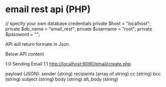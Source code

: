 # email rest api (PHP)

// specify your own database credentials
private $host = "localhost";
private $db_name = "email_rest";
private $username = "root";
private $password = "";

API will return formate in Json.

Below API content

1.0 Sending Email
1.1 <http://localhost:9090/email/create.php>

payload (JSON):
    sender (string)
    recipients (array of string)
    cc (string)
    bcc (string)
    subject (string)
    body (string)
    alt_body (string)
